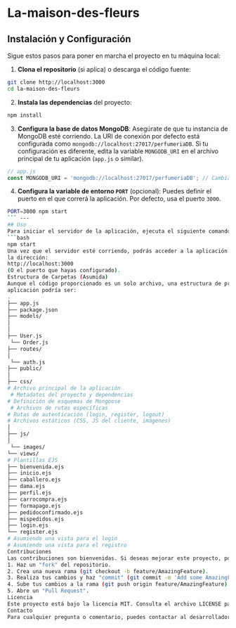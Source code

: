 # La-maison-des-fleurs
## Instalación y Configuración 
Sigue estos pasos para poner en marcha el proyecto en tu máquina local: 
1.  **Clona el repositorio** (si aplica) o descarga el código fuente: 
```bash 
git clone http://localhost:3000
cd la-maison-des-fleurs 
``` 
2.  **Instala las dependencias** del proyecto: 
```bash 
npm install 
``` 
3.  **Configura la base de datos MongoDB**: 
Asegúrate de que tu instancia de MongoDB esté corriendo. 
La URI de conexión por defecto está configurada como 
`mongodb://localhost:27017/perfumeriaDB`. Si tu configuración es diferente, edita la variable 
`MONGODB_URI` en el archivo principal de tu aplicación (`app.js` o similar). 
```javascript 
// app.js 
const MONGODB_URI = 'mongodb://localhost:27017/perfumeriaDB'; // Cambia si es necesario 
``` 
4.  **Configura la variable de entorno `PORT`** (opcional): 
Puedes definir el puerto en el que correrá la aplicación. Por defecto, usa el puerto `3000`. 
```bash 
PORT=3000 npm start 
``` --- 
## Uso 
Para iniciar el servidor de la aplicación, ejecuta el siguiente comando en la raíz del proyecto: 
```bash 
npm start 
Una vez que el servidor esté corriendo, podrás acceder a la aplicación desde tu navegador web en 
la dirección: 
http://localhost:3000 
(O el puerto que hayas configurado). 
Estructura de Carpetas (Asumida) 
Aunque el código proporcionado es un solo archivo, una estructura de proyecto típica para esta 
aplicación podría ser: 
. 
├── app.js                    
├── package.json             
├── models/                   
│   
│  
├── User.js 
 └── Order.js 
├── routes/                  
│  
 └── auth.js               
├── public/                   
│   
├── css/ 
# Archivo principal de la aplicación 
 # Metadatos del proyecto y dependencias 
# Definición de esquemas de Mongoose 
 # Archivos de rutas específicas 
# Rutas de autenticación (login, register, logout) 
# Archivos estáticos (CSS, JS del cliente, imágenes) 
│   
├── js/ 
│  
 └── images/ 
└── views/                    
# Plantillas EJS 
├── bienvenida.ejs 
├── inicio.ejs 
├── caballero.ejs 
├── dama.ejs 
├── perfil.ejs 
├── carrocompra.ejs 
├── formapago.ejs 
├── pedidoconfirmado.ejs 
├── mispedidos.ejs 
├── login.ejs             
└── register.ejs          
# Asumiendo una vista para el login 
# Asumiendo una vista para el registro 
Contribuciones 
Las contribuciones son bienvenidas. Si deseas mejorar este proyecto, por favor sigue estos pasos: 
1. Haz un "fork" del repositorio. 
2. Crea una nueva rama (git checkout -b feature/AmazingFeature). 
3. Realiza tus cambios y haz "commit" (git commit -m 'Add some AmazingFeature'). 
4. Sube tus cambios a la rama (git push origin feature/AmazingFeature). 
5. Abre un "Pull Request". 
Licencia 
Este proyecto está bajo la licencia MIT. Consulta el archivo LICENSE para más detalles. 
Contacto 
Para cualquier pregunta o comentario, puedes contactar al desarrollador principal.
